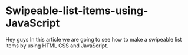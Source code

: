 # Swipeable-list-items-using-JavaScript
Hey guys In this article we are going to see how to make a swipeable list items by using HTML CSS and JavaScript.
